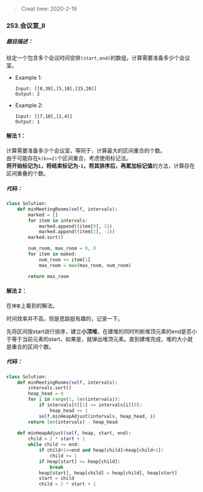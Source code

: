 > Creat time: 2020-2-19
### 253.会议室_II
##### 题目描述：
给定一个包含多个会议时间安排`(start,end)`的数组，计算需要准备多少个会议室。

- Example 1:
    ```
    Input: [[0,30],[5,10],[15,20]]
    Output: 2
    ```  
- Example 2:
    ```
    Input: [[7,10],[2,4]]
    Output: 1
    ```  

#### 解法 1：  
计算需要准备多少个会议室，等同于，计算最大的区间重合的个数。  
由于可能存在`k(k>=2)`个区间重合，考虑使用标记法。  
**将开始标记为`1`，将结束标记为`-1`，将其排序后，再累加标记值**的方法，计算存在区间重叠的个数。

##### 代码：

```python
class Solution:
    def minMeetingRooms(self, intervals):
        marked = []
        for item in intervals:
            marked.append((item[0], 1))
            marked.append((item[1], -1))
        marked.sort()

        num_room, max_room = 0, 0
        for item in maked:
            num_room += item[1]
            max_room = max(max_room, num_room)

        return max_room
```

#### 解法 2：  
在`博客`上看到的解法。  

时间效率并不高，但是思路挺有趣的，记录一下。  

先将区间按start进行排序，建立**小顶堆**，在建堆的同时判断堆顶元素的end是否小于等于当前元素的start，如果是，就弹出堆顶元素。直到建堆完成，堆的大小就是重合的区间个数。

##### 代码：

```python
class Solution:
    def minMeetingRooms(self, intervals):
        intervals.sort()
        heap_head = 0
        for i in range(1, len(intervals)):
            if intervals[0][1] <= intervals[i][0]:
                heap_head += 1
            self.minHeapAdjust(intervals, heap_head, i)
        return len(intervals) - heap_head
    
    def minHeapAdjust(self, heap, start, end):
        child = 2 * start + 1
        while child <= end:
            if child+1<=end and heap[child]>heap[child+1]:
                child += 1
            if heap[start] <= heap[child]:
                break
            heap[start], heap[child] = heap[child], heap[start]
            start = child
            child = 2 * start + 1
```
